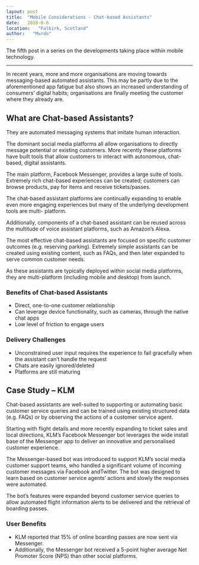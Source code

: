 ```yaml
---
layout: post
title:  "Mobile Considerations - Chat-based Assistants"
date:   2018-8-6
location:   "Falkirk, Scotland"
author:   "Murdo"
---
```


The fifth post in a series on the developments taking place within mobile technology.

---

In recent years, more and more organisations are moving towards messaging-based automated assistants. This may be partly due to the aforementioned app fatigue but also shows an increased understanding of consumers’ digital habits; organisations are finally meeting the customer where they already are.

## What are Chat-based Assistants? 

They are automated messaging systems that imitate human interaction.

The dominant social media platforms all allow organisations to directly message potential or existing customers. More recently these platforms have built tools that allow customers to interact with autonomous, chat-based, digital assistants.

The main platform, Facebook Messenger, provides a large suite of tools. Extremely rich chat-based experiences can be created; customers can browse products, pay for items and receive tickets/passes.

The chat-based assistant platforms are continually expanding to enable even more engaging experiences but many of the underlying development tools are multi- platform.

Additionally, components of a chat-based assistant can be reused across the multitude of voice assistant platforms, such as Amazon’s Alexa.

The most effective chat-based assistants are focused on specific customer outcomes (e.g. reserving parking). Extremely simple assistants can be created using existing content, such as FAQs, and then later expanded to serve common customer needs.

As these assistants are typically deployed within social media platforms, they are multi-platform (including mobile and desktop) from launch.

### Benefits of Chat-based Assistants
- Direct, one-to-one customer relationship 
- Can leverage device functionality, such as cameras, through the native chat apps 
- Low level of friction to engage users

### Delivery Challenges
- Unconstrained user input requires the experience to fail gracefully when the assistant can’t handle the request
- Chats are easily ignored/deleted
- Platforms are still maturing

## Case Study – KLM

Chat-based assistants are well-suited to supporting or automating basic customer service queries and can be trained using existing structured data (e.g. FAQs) or by observing the actions of a customer service agent.

Starting with flight details and more recently expanding to ticket sales and local directions, KLM’s Facebook Messenger bot leverages the wide install base of the Messenger app to deliver an innovative and personalised customer experience.

The Messenger-based bot was introduced to support KLM’s social media customer support teams, who handled a significant volume of incoming customer messages via Facebook andTwitter. The bot was designed to learn based on customer service agents’ actions and slowly the responses were automated.

The bot’s features were expanded beyond customer service queries to allow automated flight information alerts to be delivered and the retrieval of boarding passes.

### User Benefits
- KLM reported that 15% of online boarding passes are now sent via Messenger.
- Additionally, the Messenger bot received a 5-point higher average Net Promoter Score (NPS) than other social platforms.
